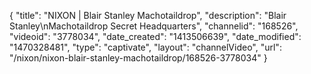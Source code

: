 {
    "title": "NIXON | Blair Stanley Machotaildrop",
    "description": "Blair Stanley\nMachotaildrop Secret Headquarters",
    "channelid": "168526",
    "videoid": "3778034",
    "date_created": "1413506639",
    "date_modified": "1470328481",
    "type": "captivate",
    "layout": "channelVideo",
    "url": "\/nixon\/nixon-blair-stanley-machotaildrop\/168526-3778034"
}